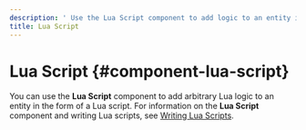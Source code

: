 ```yaml
---
description: ' Use the Lua Script component to add logic to an entity in Lumberyard. '
title: Lua Script
---
```

# Lua Script {#component-lua-script}

You can use the **Lua Script** component to add arbitrary Lua logic to an entity in the form of a Lua script\. For information on the **Lua Script** component and writing Lua scripts, see [Writing Lua Scripts](/docs/user-guide/features/scripting/lua/_index.md)\.